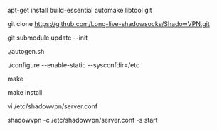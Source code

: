 apt-get install build-essential automake libtool git

git clone https://github.com/Long-live-shadowsocks/ShadowVPN.git

git submodule update --init

./autogen.sh

./configure --enable-static --sysconfdir=/etc

make 

make install

vi /etc/shadowvpn/server.conf

shadowvpn -c /etc/shadowvpn/server.conf -s start

